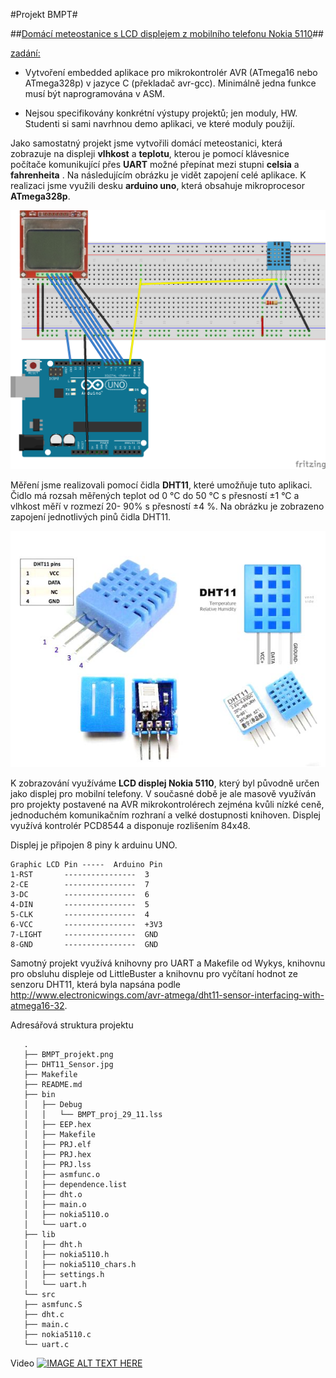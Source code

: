 #Projekt BMPT#

##<u>Domácí meteostanice s LCD displejem z mobilního telefonu Nokia 5110</u>##

<u>zadání:</u> 

* Vytvoření embedded aplikace pro mikrokontrolér AVR (ATmega16 nebo ATmega328p) v jazyce C (překladač avr-gcc). Minimálně jedna funkce musí být naprogramována v ASM.


* Nejsou specifikovány konkrétní výstupy projektů; jen moduly, HW. Studenti si sami navrhnou demo aplikaci, ve které moduly použijí.

Jako samostatný projekt jsme vytvořili domácí meteostanici, která zobrazuje na displeji **vlhkost** a **teplotu**, kterou je pomocí klávesnice počítače komunikující přes **UART** možné přepínat mezi stupni **celsia** a **fahrenheita** . Na následujícím obrázku je vidět zapojení celé aplikace. K realizaci jsme využili desku **arduino uno**, která obsahuje mikroprocesor **ATmega328p**. 

![BMPT_projekt](BMPT_projekt.png)

Měření jsme realizovali pomocí čidla **DHT11**, které umožňuje tuto aplikaci. Čidlo má rozsah měřených teplot od 0 °C do 50 °C s přesností ±1 °C a vlhkost měří v rozmezí 20- 90% s přesností ±4 %.
Na obrázku je zobrazeno zapojení jednotlivých pinů čidla DHT11.

![DHT11_Sensor](DHT11_Sensor.jpg)

K zobrazování využíváme **LCD displej Nokia 5110**, který byl původně určen jako displej pro mobilní telefony. V současné době je ale masově využíván pro projekty postavené na AVR mikrokontrolérech zejména kvůli nízké ceně, jednoduchém komunikačním rozhraní a velké dostupnosti knihoven. Displej využívá kontrolér PCD8544 a disponuje rozlišením 84x48.  


Displej je připojen 8 piny k arduinu UNO. 


	Graphic LCD Pin -----  Arduino Pin
	1-RST		----------------  3
	2-CE		----------------  7
	3-DC		----------------  6
	4-DIN		----------------  5
	5-CLK		----------------  4
	6-VCC		----------------  +3V3
	7-LIGHT		----------------  GND
	8-GND		----------------  GND
	
	
      
Samotný projekt využívá knihovny pro UART a Makefile od Wykys, knihovnu pro obsluhu displeje od LittleBuster a knihovnu pro vyčítaní hodnot ze senzoru DHT11, která byla napsána podle http://www.electronicwings.com/avr-atmega/dht11-sensor-interfacing-with-atmega16-32.

Adresářová struktura projektu
       
       .
       ├── BMPT_projekt.png
       ├── DHT11_Sensor.jpg
       ├── Makefile
       ├── README.md
       ├── bin
       │   ├── Debug
       │   │   └── BMPT_proj_29_11.lss
       │   ├── EEP.hex
       │   ├── Makefile
       │   ├── PRJ.elf
       │   ├── PRJ.hex
       │   ├── PRJ.lss
       │   ├── asmfunc.o
       │   ├── dependence.list
       │   ├── dht.o
       │   ├── main.o
       │   ├── nokia5110.o
       │   └── uart.o
       ├── lib
       │   ├── dht.h
       │   ├── nokia5110.h
       │   ├── nokia5110_chars.h
       │   ├── settings.h
       │   └── uart.h
       └── src
       ├── asmfunc.S
       ├── dht.c
       ├── main.c
       ├── nokia5110.c
       └── uart.c

Video
[![IMAGE ALT TEXT HERE](https://img.youtube.com/vi/l24VOcxQkVo/0.jpg)](https://www.youtube.com/watch?v=l24VOcxQkVo)
